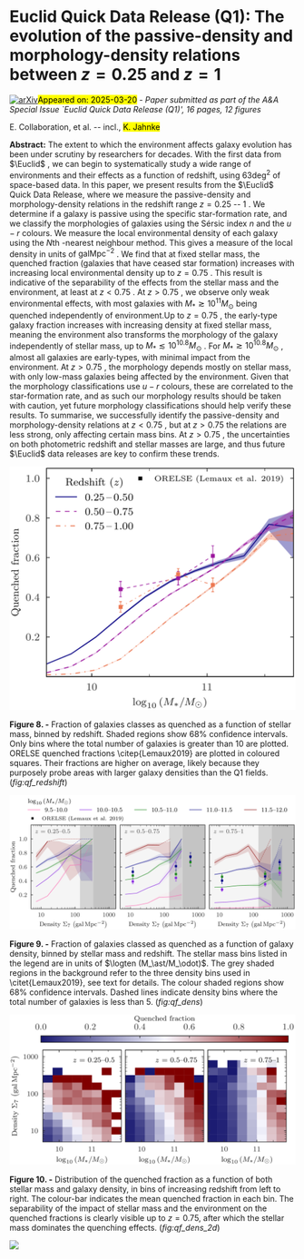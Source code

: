 <div class="macros" style="visibility:hidden;">
$\newcommand{\ensuremath}{}$
$\newcommand{\xspace}{}$
$\newcommand{\object}[1]{\texttt{#1}}$
$\newcommand{\farcs}{{.}''}$
$\newcommand{\farcm}{{.}'}$
$\newcommand{\arcsec}{''}$
$\newcommand{\arcmin}{'}$
$\newcommand{\ion}[2]{#1#2}$
$\newcommand{\textsc}[1]{\textrm{#1}}$
$\newcommand{\hl}[1]{\textrm{#1}}$
$\newcommand{\footnote}[1]{}$
$\newcommand{\msun}{\text{M}_{\odot}}$
$\newcommand{\orcid}[1]$
$\newcommand{\arraystretch}{1.5}$</div>



<div id="title">

# Euclid Quick Data Release (Q1): The evolution of the passive-density and morphology-density relations between $z=0.25$ and $z=1$

</div>
<div id="comments">

[![arXiv](https://img.shields.io/badge/arXiv-2503.15313-b31b1b.svg)](https://arxiv.org/abs/2503.15313)<mark>Appeared on: 2025-03-20</mark> -  _Paper submitted as part of the A&A Special Issue `Euclid Quick Data Release (Q1)', 16 pages, 12 figures_

</div>
<div id="authors">

E. Collaboration, et al. -- incl., <mark>K. Jahnke</mark>

</div>
<div id="abstract">

**Abstract:** The extent to which the environment affects galaxy evolution has been under scrutiny by researchers for decades. With the first data from $\Euclid$ , we can begin to systematically study a wide range of environments and their effects as a function of redshift, using $63 \text{deg}^2$ of space-based data. In this paper, we present results from the $\Euclid$ Quick Data Release, where we measure the passive-density and morphology-density relations in the redshift range $z=0.25$ -- $1$ . We determine if a galaxy is passive using the specific star-formation rate, and we classify the morphologies of galaxies using the Sérsic index $n$ and the $u-r$ colours. We measure the local environmental density of each galaxy using the $N\text{th}$ -nearest neighbour method. This gives a measure of the local density in units of $\text{gal} \text{Mpc}^{-2}$ . We find that at fixed stellar mass, the quenched fraction (galaxies that have ceased star formation) increases with increasing local environmental density up to $z=0.75$ . This result is indicative of the separability of the effects from the stellar mass and the environment, at least at $z<0.75$ . At $z>0.75$ , we observe only weak environmental effects, with most galaxies with $M_\ast \gtrsim10^{11} M_\odot$ being quenched independently of environment.Up to $z=0.75$ , the early-type galaxy fraction increases with increasing density at fixed stellar mass, meaning the environment also transforms the morphology of the galaxy independently of stellar mass, up to $M_\ast \lesssim 10^{10.8} M_\odot$ . For $M_\ast \gtrsim10^{10.8} M_\odot$ , almost all galaxies are early-types, with minimal impact from the environment. At $z>0.75$ , the morphology depends mostly on stellar mass, with only low-mass galaxies being affected by the environment. Given that the morphology classifications use $u-r$ colours, these are correlated to the star-formation rate, and as such our morphology results should be taken with caution, yet future morphology classifications should help verify these results. To summarise, we successfully identify the passive-density and morphology-density relations at $z<0.75$ , but at $z>0.75$ the relations are less strong, only affecting certain mass bins. At $z>0.75$ , the uncertainties on both photometric redshift and stellar masses are large, and thus future $\Euclid$ data releases are key to confirm these trends.

</div>

<div id="div_fig1">

<img src="tmp_2503.15313/./figures/QF_redshiftbins_ORELSE_24.png" alt="Fig8" width="100%"/>

**Figure 8. -** Fraction of galaxies classes as quenched as a function of stellar mass, binned by redshift. Shaded regions show $68 \%$ confidence intervals. Only bins where the total number of galaxies is greater than 10 are plotted. ORELSE quenched fractions \citep{Lemaux2019} are plotted in coloured squares. Their fractions are higher on average, likely because they purposely probe areas with larger galaxy densities than the Q1 fields. (*fig:qf_redshift*)

</div>
<div id="div_fig2">

<img src="tmp_2503.15313/./figures/QF-density_final_24.png" alt="Fig9" width="100%"/>

**Figure 9. -** Fraction of galaxies classed as quenched as a function of galaxy density, binned by stellar mass and redshift. The stellar mass bins listed in the legend are in units of $\logten (M_\ast/M_\odot)$. The grey shaded regions in the background refer to the three density bins used in \citet{Lemaux2019}, see text for details. The colour shaded regions show $68 \%$ confidence intervals. Dashed lines indicate density bins where the total number of galaxies is less than 5. (*fig:qf_dens*)

</div>
<div id="div_fig3">

<img src="tmp_2503.15313/./figures/meanQF-density-mass-final-24.png" alt="Fig10" width="100%"/>

**Figure 10. -** Distribution of the quenched fraction as a function of both stellar mass and galaxy density, in bins of increasing redshift from left to right. The colour-bar indicates the mean quenched fraction in each bin. The separability of the impact of stellar mass and the environment on the quenched fractions is clearly visible up to $z=0.75$, after which the stellar mass dominates the quenching effects. (*fig:qf_dens_2d*)

</div><div id="qrcode"><img src=https://api.qrserver.com/v1/create-qr-code/?size=100x100&data="https://arxiv.org/abs/2503.15313"></div>